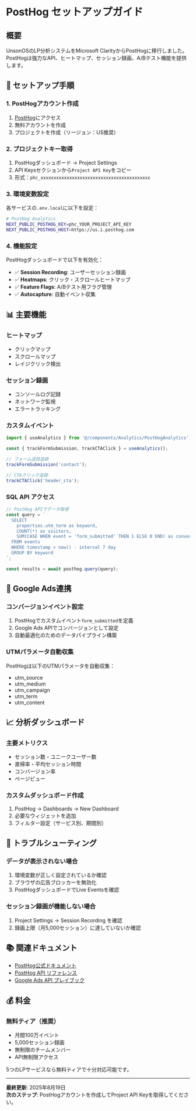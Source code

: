 # PostHog セットアップガイド

## 概要
UnsonOSのLP分析システムをMicrosoft ClarityからPostHogに移行しました。PostHogは強力なAPI、ヒートマップ、セッション録画、A/Bテスト機能を提供します。

## 🚀 セットアップ手順

### 1. PostHogアカウント作成

1. [PostHog](https://posthog.com/)にアクセス
2. 無料アカウントを作成
3. プロジェクトを作成（リージョン：US推奨）

### 2. プロジェクトキー取得

1. PostHogダッシュボード → Project Settings
2. API Keysセクションから`Project API Key`をコピー
3. 形式：`phc_xxxxxxxxxxxxxxxxxxxxxxxxxxxxxxxxxxxxxxxxxx`

### 3. 環境変数設定

各サービスの`.env.local`に以下を設定：

```bash
# PostHog Analytics
NEXT_PUBLIC_POSTHOG_KEY=phc_YOUR_PROJECT_API_KEY
NEXT_PUBLIC_POSTHOG_HOST=https://us.i.posthog.com
```

### 4. 機能設定

PostHogダッシュボードで以下を有効化：

- ✅ **Session Recording**: ユーザーセッション録画
- ✅ **Heatmaps**: クリック・スクロールヒートマップ
- ✅ **Feature Flags**: A/Bテスト用フラグ管理
- ✅ **Autocapture**: 自動イベント収集

## 📊 主要機能

### ヒートマップ
- クリックマップ
- スクロールマップ
- レイジクリック検出

### セッション録画
- コンソールログ記録
- ネットワーク監視
- エラートラッキング

### カスタムイベント
```typescript
import { useAnalytics } from '@/components/Analytics/PostHogAnalytics';

const { trackFormSubmission, trackCTAClick } = useAnalytics();

// フォーム送信追跡
trackFormSubmission('contact');

// CTAクリック追跡
trackCTAClick('header_cta');
```

### SQL API アクセス
```javascript
// PostHog APIでデータ取得
const query = `
  SELECT 
    properties.utm_term as keyword,
    COUNT(*) as visitors,
    SUM(CASE WHEN event = 'form_submitted' THEN 1 ELSE 0 END) as conversions
  FROM events
  WHERE timestamp > now() - interval 7 day
  GROUP BY keyword
`;

const results = await posthog.query(query);
```

## 🔄 Google Ads連携

### コンバージョンイベント設定
1. PostHogでカスタムイベント`form_submitted`を定義
2. Google Ads APIでコンバージョンとして設定
3. 自動最適化のためのデータパイプライン構築

### UTMパラメータ自動収集
PostHogは以下のUTMパラメータを自動収集：
- utm_source
- utm_medium
- utm_campaign
- utm_term
- utm_content

## 📈 分析ダッシュボード

### 主要メトリクス
- セッション数・ユニークユーザー数
- 直帰率・平均セッション時間
- コンバージョン率
- ページビュー

### カスタムダッシュボード作成
1. PostHog → Dashboards → New Dashboard
2. 必要なウィジェットを追加
3. フィルター設定（サービス別、期間別）

## 🔧 トラブルシューティング

### データが表示されない場合
1. 環境変数が正しく設定されているか確認
2. ブラウザの広告ブロッカーを無効化
3. PostHogダッシュボードでLive Eventsを確認

### セッション録画が機能しない場合
1. Project Settings → Session Recording を確認
2. 録画上限（月5,000セッション）に達していないか確認

## 📚 関連ドキュメント

- [PostHog公式ドキュメント](https://posthog.com/docs)
- [PostHog API リファレンス](https://posthog.com/docs/api)
- [Google Ads API プレイブック](../marketing/advertising/google-ads-api-playbook.md)

## 💰 料金

### 無料ティア（推奨）
- 月間100万イベント
- 5,000セッション録画
- 無制限のチームメンバー
- API無制限アクセス

5つのLPサービスなら無料ティアで十分対応可能です。

---

**最終更新**: 2025年8月19日  
**次のステップ**: PostHogアカウントを作成してProject API Keyを取得してください。